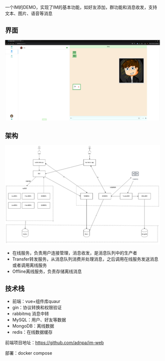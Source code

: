

一个IM的DEMO，实现了IM的基本功能，如好友添加，群功能和消息收发，支持文本、图片、语音等消息

## 界面

<img src="./doc/image/界面.png" style="zoom:50%;" />

## 架构

<img src="./doc/image/架构图.png" style="zoom:50%;" />

* 在线服务，负责用户连接管理，消息收发，是消息队列中的生产者
* Transfer转发服务，从消息队列消费并处理消息，之后调用在线服务发送消息或者调用离线服务
* Offline离线服务，负责存储离线消息



## 技术栈

* 前端：vue+组件库quaur
* gin：协议转换和权限验证
* rabbitmq 消息中转
* MySQL：用户、好友等数据
* MongoDB：离线数据
* redis：在线数据缓存

前端项目地址：https://github.com/adnpa/im-web

部署：docker compose
